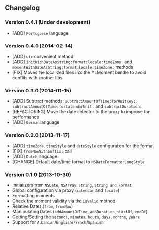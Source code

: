 ## Changelog

### Version 0.4.1 (Under development)

- [ADD] `Portuguese` language

### Version 0.4.0 (2014-02-14)

- [ADD] `utc` convenient method
- [ADD] `initWithDateAsString:format:locale:timeZone:` and `momentWithDateAsString:format:locale:timeZone:` methods
- [FIX] Moves the localized files into the YLMoment bundle to avoid conflits with another libs

### Version 0.3.0 (2014-01-15)

- [ADD] Subtract methods: `subtractAmountOfTime:forUnitKey:`, `subtractAmountOfTime:forCalendarUnit:` and `subtractDuration:`
- [REFACTORING] Move the date detector to the proxy to improve the performance
- [ADD] `German` language

### Version 0.2.0 (2013-11-17)

- [ADD] `timeZone`, `timeStyle` and `dateStyle` configuration for the format
- [FIX] `fromNowWithSuffix:` call
- [ADD] `Dutch` language
- [CHANGE] Default date/time format to `NSDateFormatterLongStyle`

### Version 0.1.0 (2013-10-30)

- Initializers from `NSDate`, `NSArray`, `String`, `String and Format`
- Global configuration via proxy (`calendar` and `locale`)
- Formatting moments
- Check the moment validity via the `isValid` method
- Relative Dates (`from`, `fromNow`)
- Manipulating Dates (`addAmountOfTime`, `addDuration`, `startOf`, `endOf`)
- Getting/Setting the `seconds`, `minutes`, `hours`, `days`, `months`, `years`
- Support for `Albanian`/`English`/`French`/`Spanish`

